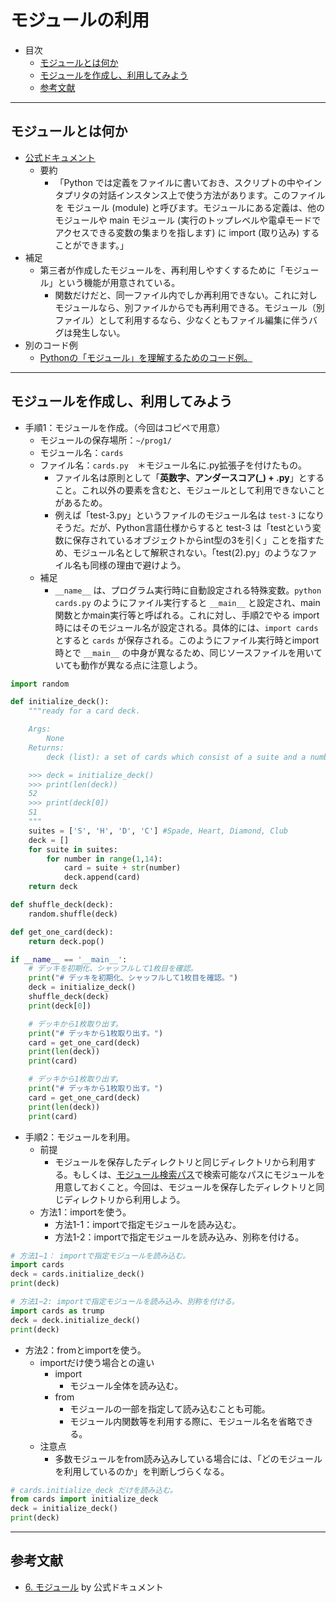 # モジュールの利用
- 目次
  - <a href="#whatis">モジュールとは何か</a>
  - <a href="#howto">モジュールを作成し、利用してみよう</a>
  - <a href="#ref">参考文献</a>

<hr>

## <a name="whatis">モジュールとは何か</a>
- [公式ドキュメント](https://github.com/naltoma/python_demo_module)
  - 要約
    - 「Python では定義をファイルに書いておき、スクリプトの中やインタプリタの対話インスタンス上で使う方法があります。このファイルを モジュール (module) と呼びます。モジュールにある定義は、他のモジュールや main モジュール (実行のトップレベルや電卓モードでアクセスできる変数の集まりを指します) に import (取り込み) することができます。」
- 補足
  - 第三者が作成したモジュールを、再利用しやすくするために「モジュール」という機能が用意されている。
    - 関数だけだと、同一ファイル内でしか再利用できない。これに対しモジュールなら、別ファイルからでも再利用できる。モジュール（別ファイル）として利用するなら、少なくともファイル編集に伴うバグは発生しない。
- 別のコード例
  - [Pythonの「モジュール」を理解するためのコード例。](https://github.com/naltoma/python_demo_module)

<hr>

## <a name="howto">モジュールを作成し、利用してみよう</a>
- 手順1：モジュールを作成。（今回はコピペで用意）
  - モジュールの保存場所：``~/prog1/``
  - モジュール名：``cards``
  - ファイル名：``cards.py``　＊モジュール名に.py拡張子を付けたもの。
    - ファイル名は原則として「**英数字、アンダースコア(_) + .py**」とすること。これ以外の要素を含むと、モジュールとして利用できないことがあるため。
    - 例えば「test-3.py」というファイルのモジュール名は ``test-3`` になりそうだ。だが、Python言語仕様からすると test-3 は「testという変数に保存されているオブジェクトからint型の3を引く」ことを指すため、モジュール名として解釈されない。「test(2).py」のようなファイル名も同様の理由で避けよう。
  - 補足
    - ``__name__`` は、プログラム実行時に自動設定される特殊変数。``python cards.py`` のようにファイル実行すると ``__main__`` と設定され、main関数とかmain実行等と呼ばれる。これに対し、手順2でやる import 時にはそのモジュール名が設定される。具体的には、``import cards`` とすると ``cards`` が保存される。このようにファイル実行時とimport時とで ``__main__`` の中身が異なるため、同じソースファイルを用いていても動作が異なる点に注意しよう。

```Python
import random

def initialize_deck():
    """ready for a card deck.

    Args:
        None
    Returns:
        deck (list): a set of cards which consist of a suite and a number.

    >>> deck = initialize_deck()
    >>> print(len(deck))
    52
    >>> print(deck[0])
    S1
    """
    suites = ['S', 'H', 'D', 'C'] #Spade, Heart, Diamond, Club
    deck = []
    for suite in suites:
        for number in range(1,14):
            card = suite + str(number)
            deck.append(card)
    return deck

def shuffle_deck(deck):
    random.shuffle(deck)

def get_one_card(deck):
    return deck.pop()

if __name__ == '__main__':
    # デッキを初期化、シャッフルして1枚目を確認。
    print("# デッキを初期化、シャッフルして1枚目を確認。")
    deck = initialize_deck()
    shuffle_deck(deck)
    print(deck[0])

    # デッキから1枚取り出す。
    print("# デッキから1枚取り出す。")
    card = get_one_card(deck)
    print(len(deck))
    print(card)

    # デッキから1枚取り出す。
    print("# デッキから1枚取り出す。")
    card = get_one_card(deck)
    print(len(deck))
    print(card)
```

- 手順2：モジュールを利用。
  - 前提
    - モジュールを保存したディレクトリと同じディレクトリから利用する。もしくは、[モジュール検索パス](https://docs.python.org/ja/3/tutorial/modules.html#the-module-search-path)で検索可能なパスにモジュールを用意しておくこと。今回は、モジュールを保存したディレクトリと同じディレクトリから利用しよう。
  - 方法1：importを使う。
    - 方法1-1：importで指定モジュールを読み込む。
    - 方法1-2：importで指定モジュールを読み込み、別称を付ける。

```Python
# 方法1−1： importで指定モジュールを読み込む。
import cards
deck = cards.initialize_deck()
print(deck)

# 方法1−2: importで指定モジュールを読み込み、別称を付ける。
import cards as trump
deck = deck.initialize_deck()
print(deck)
```

- 方法2：fromとimportを使う。
  - importだけ使う場合との違い
    - import
      - モジュール全体を読み込む。
    - from
      - モジュールの一部を指定して読み込むことも可能。
      - モジュール内関数等を利用する際に、モジュール名を省略できる。
  - 注意点
    - 多数モジュールをfrom読み込みしている場合には、「どのモジュールを利用しているのか」を判断しづらくなる。

```Python
# cards.initialize_deck だけを読み込む。
from cards import initialize_deck
deck = initialize_deck()
print(deck)
```

<hr>

## <a name="ref">参考文献</a>
- [6. モジュール](https://github.com/naltoma/python_demo_module) by 公式ドキュメント
